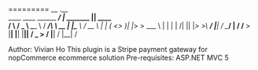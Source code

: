 =========
                                  __           .__                 
  ____    ____  ______    _______/  |_ _______ |__|______    ____  
 /    \  /  _ \ \____ \  /  ___/\   __\\_  __ \|  |\____ \ _/ __ \ 
|   |  \(  <_> )|  |_> > \___ \  |  |   |  | \/|  ||  |_> >\  ___/ 
|___|  / \____/ |   __/ /____  > |__|   |__|   |__||   __/  \___  >
     \/         |__|         \/                    |__|         \/ 

Author:  Vivian Ho
This plugin is a Stripe payment gateway for nopCommerce ecommerce solution
Pre-requisites:  ASP.NET MVC 5
